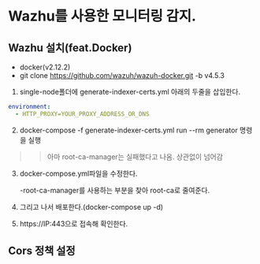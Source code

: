 # Wazhu를 사용한 모니터링 감지.

## Wazhu 설치(feat.Docker)

- docker(v2.12.2)
- git clone https://github.com/wazuh/wazuh-docker.git -b v4.5.3

1. single-node폴더에 generate-indexer-certs.yml 아래의 두줄을 삽입한다.

```yml
environment:
  - HTTP_PROXY=YOUR_PROXY_ADDRESS_OR_DNS
```

2. docker-compose -f generate-indexer-certs.yml run --rm generator 명령을 실행

> > 아마 root-ca-manager는 실패했다고 나옴. 상관없이 넘어감

3. docker-compose.yml파일을 수정한다.

   -root-ca-manager를 사용하는 부분을 찾아 root-ca로 줄여준다.

4. 그리고 나서 배포한다.(docker-compose up -d)

5. https://IP:443으로 접속해 확인한다.

## Cors 정책 설정
